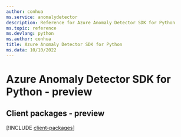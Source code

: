```yaml
---
author: conhua
ms.service: anomalydetector
description: Reference for Azure Anomaly Detector SDK for Python
ms.topic: reference
ms.devlang: python
ms.author: conhua
title: Azure Anomaly Detector SDK for Python
ms.data: 10/10/2022
---
```

# Azure Anomaly Detector SDK for Python - preview

## Client packages - preview
[!INCLUDE [client-packages](anomaly-detector-client-index.md)]